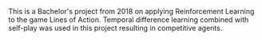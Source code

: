 This is a Bachelor's project from 2018 on applying Reinforcement Learning to the game Lines of Action. Temporal difference learning combined with self-play was used in this project resulting in competitive agents.
